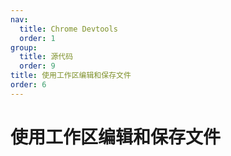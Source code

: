 ```yaml
---
nav:
  title: Chrome Devtools
  order: 1
group:
  title: 源代码
  order: 9
title: 使用工作区编辑和保存文件
order: 6
---
```

<h1>使用工作区编辑和保存文件</h1>